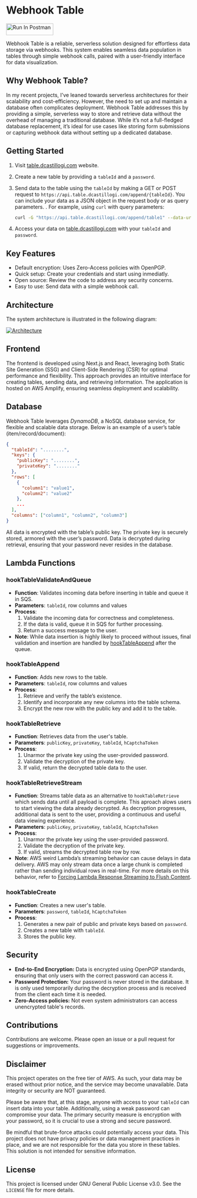 # Webhook Table

[<img src="https://run.pstmn.io/button.svg" alt="Run In Postman" style="width: 128px; height: 32px;">](https://app.getpostman.com/run-collection/15715400-f2e331ac-3dc7-410f-88cd-dceb4525d21c?action=collection%2Ffork&source=rip_markdown&collection-url=entityId%3D15715400-f2e331ac-3dc7-410f-88cd-dceb4525d21c%26entityType%3Dcollection%26workspaceId%3D882bbe8c-d0d2-4cdd-b2c2-0d95ce90c607)

Webhook Table is a reliable, serverless solution designed for effortless data storage via webhooks. This system enables seamless data population in tables through simple webhook calls, paired with a user-friendly interface for data visualization.

## Why Webhook Table?

In my recent projects, I’ve leaned towards serverless architectures for their scalability and cost-efficiency. However, the need to set up and maintain a database often complicates deployment. Webhook Table addresses this by providing a simple, serverless way to store and retrieve data without the overhead of managing a traditional database. While it’s not a full-fledged database replacement, it’s ideal for use cases like storing form submissions or capturing webhook data without setting up a dedicated database.

## Getting Started

1. Visit [table.dcastillogi.com](https://table.dcastillogi.com/) website.
2. Create a new table by providing a `tableId` and a `password`.
3. Send data to the table using the `tableId` by making a GET or POST request to `https://api.table.dcastillogi.com/append/{tableId}`. You can include your data as a JSON object in the request body or as query parameters. . For example, using `curl` with query parameters:

   ```bash
   curl -G "https://api.table.dcastillogi.com/append/table1" --data-urlencode "column1=value1" --data-urlencode "column2=value2"
    ```

4. Access your data on [table.dcastillogi.com](https://table.dcastillogi.com/) with your `tableId` and `password`.

## Key Features

- Default encryption: Uses Zero-Access policies with OpenPGP.
- Quick setup: Create your credentials and start using inmediatly.
- Open source: Review the code to address any security concerns.
- Easy to use: Send data with a simple webhook call.

## Architecture

The system architecture is illustrated in the following diagram:

[![Architecture](./architecture.png)](./architecture.png)

## Frontend

The frontend is developed using Next.js and React, leveraging both Static Site Generation (SSG) and Client-Side Rendering (CSR) for optimal performance and flexibility. This approach provides an intuitive interface for creating tables, sending data, and retrieving information. The application is hosted on AWS Amplify, ensuring seamless deployment and scalability.

## Database

Webhook Table leverages *DynamoDB*, a NoSQL database service, for flexible and scalable data storage. Below is an example of a user’s table (item/record/document):

```json
{
  "tableId": "........",
  "keys": {
    "publicKey": "........",
    "privateKey": "........"
  },
  "rows": [
    {
      "column1": "value1",
      "column2": "value2"
    },
    ...
  ],
  "columns": ["column1", "column2", "column3"]
}
```

All data is encrypted with the table’s public key. The private key is securely stored, armored with the user’s password. Data is decrypted during retrieval, ensuring that your password never resides in the database.

## Lambda Functions

### hookTableValidateAndQueue

- **Function**: Validates incoming data before inserting in table and queue it in SQS.
- **Parameters**: `tableId`, row columns and values
- **Process**:
  1. Validate the incoming data for correctness and completeness.
  2. If the data is valid, queue it in SQS for further processing.
  3. Return a success message to the user.
- **Note**: While data insertion is highly likely to proceed without issues, final validation and insertion are handled by [hookTableAppend](#hooktableappend) after the queue.

### hookTableAppend

- **Function**: Adds new rows to the table.
- **Parameters**: `tableId`, row columns and values
- **Process**:
  1. Retrieve and verify the table’s existence.
  2. Identify and incorporate any new columns into the table schema.
  3. Encrypt the new row with the public key and add it to the table.

### hookTableRetrieve

- **Function**: Retrieves data from the user's table.
- **Parameters**: `publicKey`, `privateKey`, `tableId`, `hCaptchaToken`
- **Process**:
  1. Unarmor the private key using the user-provided password.
  2. Validate the decryption of the private key.
  3. If valid, return the decrypted table data to the user.

### hookTableRetrieveStream

- **Function**: Streams table data as an alternative to `hookTableRetrieve` which sends data until all payload is complete. This aproach alows users to start viewing the data already decrypted. As decryption progresses, additional data is sent to the user, providing a continuous and useful data viewing experience.
- **Parameters**: `publicKey`, `privateKey`, `tableId`, `hCaptchaToken`
- **Process**:
  1. Unarmor the private key using the user-provided password.
  2. Validate the decryption of the private key.
  3. If valid, streams the decrypted table row by row.
- **Note**: AWS weird Lambda’s streaming behavior can cause delays in data delivery. AWS may only stream data once a large chunk is completed rather than sending individual rows in real-time. For more details on this behavior, refer to [Forcing Lambda Response Streaming to Flush Content](https://betterdev.blog/lambda-response-streaming-flush-content/).

### hookTableCreate

- **Function**: Creates a new user's table.
- **Parameters**: `password`, `tableId`, `hCaptchaToken`
- **Process**:
  1. Generates a new pair of public and private keys based on `password`.
  2. Creates a new table with `tableId`.
  3. Stores the public key.

## Security

- **End-to-End Encryption:** Data is encrypted using OpenPGP standards, ensuring that only users with the correct password can access it.
- **Password Protection:** Your password is never stored in the database. It is only used temporarily during the decryption process and is received from the client each time it is needed.
- **Zero-Access policies:** Not even system administrators can access unencrypted table's records.

## Contributions

Contributions are welcome. Please open an issue or a pull request for suggestions or improvements.

## Disclaimer

This project operates on the free tier of AWS. As such, your data may be erased without prior notice, and the service may become unavailable. Data integrity or security are NOT guaranteed.

Please be aware that, at this stage, anyone with access to your `tableId` can insert data into your table. Additionally, using a weak password can compromise your data. The primary security measure is encryption with your password, so it is crucial to use a strong and secure password.

Be mindful that brute-force attacks could potentially access your data. This project does not have privacy policies or data management practices in place, and we are not responsible for the data you store in these tables. This solution is not intended for sensitive information.

## License

This project is licensed under GNU General Public License v3.0. See the `LICENSE` file for more details.
